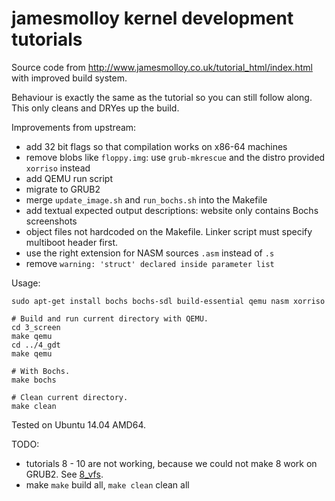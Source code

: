 # jamesmolloy kernel development tutorials

Source code from <http://www.jamesmolloy.co.uk/tutorial_html/index.html> with improved build system.

Behaviour is exactly the same as the tutorial so you can still follow along. This only cleans and DRYes up the build.

Improvements from upstream:

- add 32 bit flags so that compilation works on x86-64 machines
- remove blobs like `floppy.img`: use `grub-mkrescue` and the distro provided `xorriso` instead
- add QEMU run script
- migrate to GRUB2
- merge `update_image.sh` and `run_bochs.sh` into the Makefile
- add textual expected output descriptions: website only contains Bochs screenshots
- object files not hardcoded on the Makefile. Linker script must specify multiboot header first.
- use the right extension for NASM sources `.asm` instead of `.s`
- remove `warning: 'struct' declared inside parameter list`

Usage:

    sudo apt-get install bochs bochs-sdl build-essential qemu nasm xorriso

    # Build and run current directory with QEMU.
    cd 3_screen
    make qemu
    cd ../4_gdt
    make qemu

    # With Bochs.
    make bochs

    # Clean current directory.
    make clean

Tested on Ubuntu 14.04 AMD64.

TODO:

- tutorials 8 - 10 are not working, because we could not make 8 work on GRUB2. See [8_vfs](8_vfs/README.md).
- make `make` build all, `make clean` clean all

